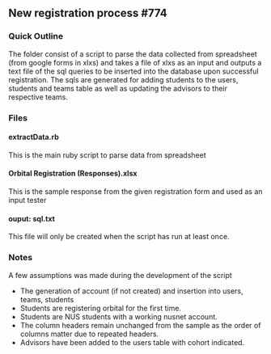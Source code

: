 ## New registration process #774

### Quick Outline
The folder consist of a script to parse the data collected from spreadsheet (from google forms in xlxs) and takes a file of xlxs as an input and outputs a text file of the sql queries to be inserted into the database upon successful registration. The sqls are generated for adding students to the users, students and teams table as well as updating the advisors to their respective teams.

### Files
#### extractData.rb
This is the main ruby script to parse data from spreadsheet

#### Orbital Registration (Responses).xlsx
This is the sample response from the given registration form and used as an input tester

#### ouput: sql.txt
This file will only be created when the script has run at least once.

### Notes
A few assumptions was made during the development of the script
* The generation of account (if not created) and insertion into users, teams, students
* Students are registering orbital for the first time.
* Students are NUS students with a working nusnet account.
* The column headers remain unchanged from the sample as the order of columns matter due to repeated headers.
* Advisors have been added to the users table with cohort indicated.

